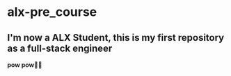 

# alx-pre_course
 
## I'm now a ALX Student, this is my first repository as a full-stack engineer 
**pow pow🔫😜** 


